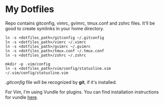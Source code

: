 # My Dotfiles

Repo contains gitconfig, vimrc, gvimrc, tmux.conf and zshrc files. It'll be good to create symlinks in your home directory.

    ln -s <dotfiles_path>/gitconfig ~/.gitconfig
    ln -s <dotfiles_path>/vimrc ~/.vimrc
    ln -s <dotfiles_path>/gvimrc ~/.gvimrc
    ln -s <dotfiles_path>/tmux.conf ~/.tmux.conf
    ln -s <dotfiles_path>/zshrc ~/.zshrc
    
    mkdir -p .vim/config
    ln -s <dotfiles_path>/vim/config/statusline.vim ~/.vim/config/statusline.vim
    
*.gitconfig* file will be recognized by **git**, if it's installed.

For Vim, I'm using Vundle for plugins. You can find installation instructions for vundle [here](https://github.com/gmarik/Vundle.vim).
